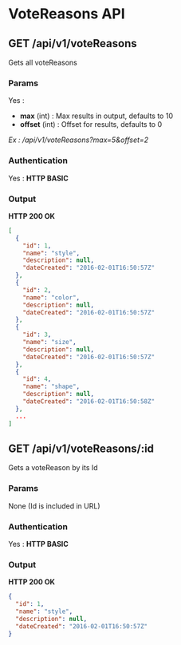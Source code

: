# VoteReasons API

<a name="index"></a>
## GET /api/v1/voteReasons
Gets all voteReasons
### Params
Yes :
 * **max** (int) : Max results in output, defaults to 10
 * **offset** (int) : Offset for results, defaults to 0

*Ex : /api/v1/voteReasons?max=5&offset=2*
### Authentication
Yes : **HTTP BASIC**
### Output
**HTTP 200 OK**
```json
[
  {
    "id": 1,
    "name": "style",
    "description": null,
    "dateCreated": "2016-02-01T16:50:57Z"
  },
  {
    "id": 2,
    "name": "color",
    "description": null,
    "dateCreated": "2016-02-01T16:50:57Z"
  },
  {
    "id": 3,
    "name": "size",
    "description": null,
    "dateCreated": "2016-02-01T16:50:57Z"
  },
  {
    "id": 4,
    "name": "shape",
    "description": null,
    "dateCreated": "2016-02-01T16:50:58Z"
  },
  ...
]
```


<a name="show"></a>
## GET /api/v1/voteReasons/:id
Gets a voteReason by its Id
### Params
None (Id is included in URL)
### Authentication
Yes : **HTTP BASIC**
### Output
**HTTP 200 OK**
```json
{
  "id": 1,
  "name": "style",
  "description": null,
  "dateCreated": "2016-02-01T16:50:57Z"
}
```
